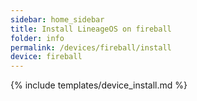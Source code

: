 ```yaml
---
sidebar: home_sidebar
title: Install LineageOS on fireball
folder: info
permalink: /devices/fireball/install
device: fireball
---
```

{% include templates/device_install.md %}
